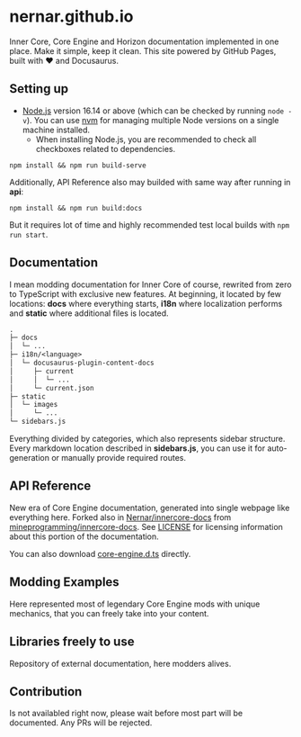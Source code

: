 # nernar.github.io

Inner Core, Core Engine and Horizon documentation implemented in one place. Make it simple, keep it clean. This site powered by GitHub Pages, built with :heart: and Docusaurus.

## Setting up

+ [Node.js](https://nodejs.org/en/download/) version 16.14 or above (which can be checked by running `node -v`). You can use [nvm](https://github.com/nvm-sh/nvm) for managing multiple Node versions on a single machine installed.
  + When installing Node.js, you are recommended to check all checkboxes related to dependencies.

```shell
npm install && npm run build-serve
```

Additionally, API Reference also may builded with same way after running in **api**:

```shell
npm install && npm run build:docs
```

But it requires lot of time and highly recommended test local builds with `npm run start`.

## Documentation

I mean modding documentation for Inner Core of course, rewrited from zero to TypeScript with exclusive new features. At beginning, it located by few locations: **docs** where everything starts, **i18n** where localization performs and **static** where additional files is located.

```txt
.
├─ docs
│  └─ ...
├─ i18n/<language>
│  └─ docusaurus-plugin-content-docs
│     ├─ current
│     │  └─ ...
│     └─ current.json
├─ static
│  └─ images
│     └─ ...
└─ sidebars.js
```

Everything divided by categories, which also represents sidebar structure. Every markdown location described in **sidebars.js**, you can use it for auto-generation or manually provide required routes.

## API Reference

New era of Core Engine documentation, generated into single webpage like everything here. Forked also in [Nernar/innercore-docs](https://github.com/Nernar/innercore-docs) from [mineprogramming/innercore-docs](https://github.com/mineprogramming/innercore-docs). See [LICENSE](./LICENSE) for licensing information about this portion of the documentation.

You can also download [core-engine.d.ts](https://nernar.github.io/core-engine.d.ts) directly.

## Modding Examples

Here represented most of legendary Core Engine mods with unique mechanics, that you can freely take into your content.

## Libraries freely to use

Repository of external documentation, here modders alives.

## Contribution

Is not availabled right now, please wait before most part will be documented. Any PRs will be rejected.
